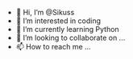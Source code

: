 - 👋 Hi, I’m @Sikuss
- 👀 I’m interested in coding
- 🌱 I’m currently learning Python 
- 💞️ I’m looking to collaborate on ...
- 📫 How to reach me ...

<!---
Sikuss/Sikuss is a ✨ special ✨ repository because its `README.md` (this file) appears on your GitHub profile.
You can click the Preview link to take a look at your changes.
--->
